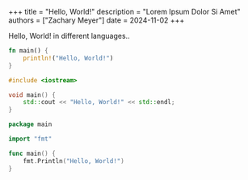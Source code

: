 +++
title = "Hello, World!"
description = "Lorem Ipsum Dolor Si Amet"
authors = ["Zachary Meyer"]
date = 2024-11-02
+++

Hello, World! in different languages..

```rust
fn main() {
    println!("Hello, World!")
}
```

```cpp
#include <iostream>

void main() {
    std::cout << "Hello, World!" << std::endl;
}
```

```go
package main

import "fmt"

func main() {
    fmt.Println("Hello, World!")
}
```
